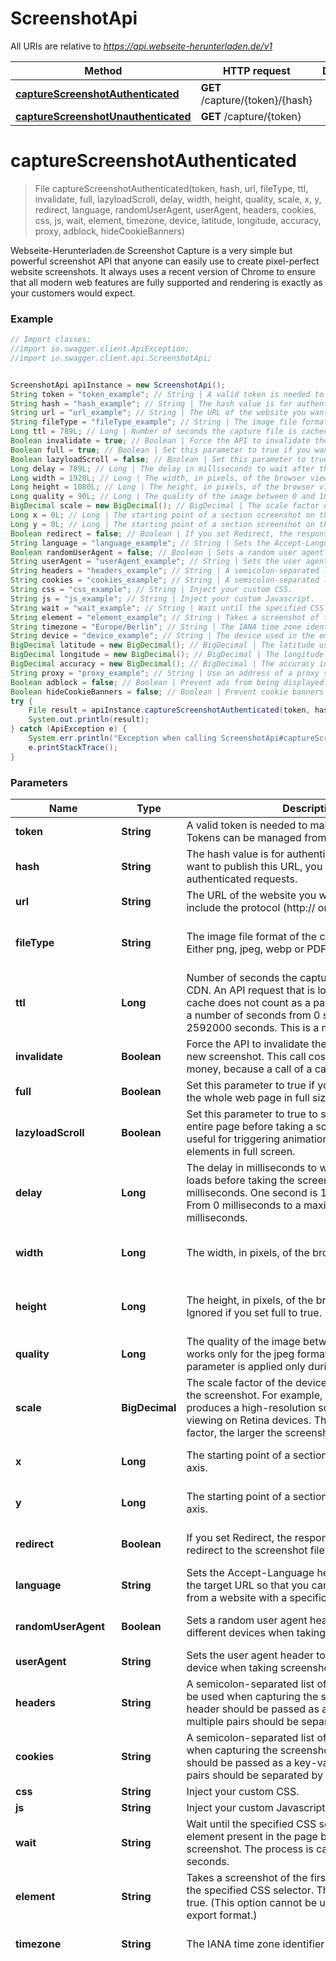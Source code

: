 # ScreenshotApi

All URIs are relative to *https://api.webseite-herunterladen.de/v1*

Method | HTTP request | Description
------------- | ------------- | -------------
[**captureScreenshotAuthenticated**](ScreenshotApi.md#captureScreenshotAuthenticated) | **GET** /capture/{token}/{hash} | 
[**captureScreenshotUnauthenticated**](ScreenshotApi.md#captureScreenshotUnauthenticated) | **GET** /capture/{token} | 

<a name="captureScreenshotAuthenticated"></a>
# **captureScreenshotAuthenticated**
> File captureScreenshotAuthenticated(token, hash, url, fileType, ttl, invalidate, full, lazyloadScroll, delay, width, height, quality, scale, x, y, redirect, language, randomUserAgent, userAgent, headers, cookies, css, js, wait, element, timezone, device, latitude, longitude, accuracy, proxy, adblock, hideCookieBanners)



Webseite-Herunterladen.de Screenshot Capture is a very simple but powerful screenshot API that anyone can easily use to create pixel-perfect website screenshots. It always uses a recent version of Chrome to ensure that all modern web features are fully supported and rendering is exactly as your customers would expect.

### Example
```java
// Import classes:
//import io.swagger.client.ApiException;
//import io.swagger.client.api.ScreenshotApi;


ScreenshotApi apiInstance = new ScreenshotApi();
String token = "token_example"; // String | A valid token is needed to make paid API calls. Tokens can be managed from your account.
String hash = "hash_example"; // String | The hash value is for authenticated requests. If you want to publish this URL, you should use the authenticated requests.
String url = "url_example"; // String | The URL of the website you want to capture. Please include the protocol (http:// or https://).
String fileType = "fileType_example"; // String | The image file format of the captured screenshot. Either png, jpeg, webp or PDF with 72 dpi.
Long ttl = 789L; // Long | Number of seconds the capture file is cached by our CDN. An API request that is loaded through the cache does not count as a paid request. You can set a number of seconds from 0 seconds up to 2592000 seconds. This is a maximum of 30 days.
Boolean invalidate = true; // Boolean | Force the API to invalidate the cache and capture a new screenshot. This call costs you additional money, because a call of a cache hit is not charged.
Boolean full = true; // Boolean | Set this parameter to true if you want to screenshot the whole web page in full size.
Boolean lazyloadScroll = false; // Boolean | Set this parameter to true to scroll down through the entire page before taking a screenshot. This is useful for triggering animations or lazy load elements in full screen.
Long delay = 789L; // Long | The delay in milliseconds to wait after the page loads before taking the screenshot. This is in milliseconds. One second is 1000 milliseconds. From 0 milliseconds to a maximum of 10,000 milliseconds.
Long width = 1920L; // Long | The width, in pixels, of the browser viewport to use.
Long height = 1080L; // Long | The height, in pixels, of the browser viewport to use. Ignored if you set full to true.
Long quality = 90L; // Long | The quality of the image between 0 and 100. This works only for the jpeg format, for PNG images the parameter is applied only during compression.
BigDecimal scale = new BigDecimal(); // BigDecimal | The scale factor of the device to use when taking the screenshot. For example, a scale factor of 2 produces a high-resolution screenshot suitable for viewing on Retina devices. The larger the scale factor, the larger the screenshot produced.
Long x = 0L; // Long | The starting point of a section screenshot on the X axis.
Long y = 0L; // Long | The starting point of a section screenshot on the Y axis.
Boolean redirect = false; // Boolean | If you set Redirect, the response will be a 302 redirect to the screenshot file in our CDN.
String language = "language_example"; // String | Sets the Accept-Language header on requests to the target URL so that you can take screenshots from a website with a specific language.
Boolean randomUserAgent = false; // Boolean | Sets a random user agent header to emulate a different devices when taking screenshots.
String userAgent = "userAgent_example"; // String | Sets the user agent header to emulate a specific device when taking screenshots.
String headers = "headers_example"; // String | A semicolon-separated list of header parameters to be used when capturing the screenshot. Each header should be passed as a key-value pair and multiple pairs should be separated by a semicolon.
String cookies = "cookies_example"; // String | A semicolon-separated list of cookies to be used when capturing the screenshot. Each cookies should be passed as a key-value pair and multiple pairs should be separated by a semicolon.
String css = "css_example"; // String | Inject your custom CSS.
String js = "js_example"; // String | Inject your custom Javascript.
String wait = "wait_example"; // String | Wait until the specified CSS selector matches an element present in the page before taking a screenshot. The process is canceled after 60 seconds.
String element = "element_example"; // String | Takes a screenshot of the first element matched by the specified CSS selector. This is ignored if full is true. (This option cannot be used with the PDF export format.)
String timezone = "Europe/Berlin"; // String | The IANA time zone identifier used for this capture.
String device = "device_example"; // String | The device used in the emulation.
BigDecimal latitude = new BigDecimal(); // BigDecimal | The latitude used in the emulation of the geo-location.
BigDecimal longitude = new BigDecimal(); // BigDecimal | The longitude used in the emulation of the geo-location.
BigDecimal accuracy = new BigDecimal(); // BigDecimal | The accuracy in meters used in the emulation of the geo-location.
String proxy = "proxy_example"; // String | Use an address of a proxy server through which the screenshot should be taken. The proxy address should be formatted as http://username:password@proxyserver.com:31280
Boolean adblock = false; // Boolean | Prevent ads from being displayed. Block requests from popular ad networks and hide frequent ads.
Boolean hideCookieBanners = false; // Boolean | Prevent cookie banners and pop-ups from being displayed. The best possible result is tried.
try {
    File result = apiInstance.captureScreenshotAuthenticated(token, hash, url, fileType, ttl, invalidate, full, lazyloadScroll, delay, width, height, quality, scale, x, y, redirect, language, randomUserAgent, userAgent, headers, cookies, css, js, wait, element, timezone, device, latitude, longitude, accuracy, proxy, adblock, hideCookieBanners);
    System.out.println(result);
} catch (ApiException e) {
    System.err.println("Exception when calling ScreenshotApi#captureScreenshotAuthenticated");
    e.printStackTrace();
}
```

### Parameters

Name | Type | Description  | Notes
------------- | ------------- | ------------- | -------------
 **token** | **String**| A valid token is needed to make paid API calls. Tokens can be managed from your account. |
 **hash** | **String**| The hash value is for authenticated requests. If you want to publish this URL, you should use the authenticated requests. |
 **url** | **String**| The URL of the website you want to capture. Please include the protocol (http:// or https://). |
 **fileType** | **String**| The image file format of the captured screenshot. Either png, jpeg, webp or PDF with 72 dpi. | [optional] [enum: png, pdf, jpeg, webp]
 **ttl** | **Long**| Number of seconds the capture file is cached by our CDN. An API request that is loaded through the cache does not count as a paid request. You can set a number of seconds from 0 seconds up to 2592000 seconds. This is a maximum of 30 days. | [optional] [enum: ]
 **invalidate** | **Boolean**| Force the API to invalidate the cache and capture a new screenshot. This call costs you additional money, because a call of a cache hit is not charged. | [optional]
 **full** | **Boolean**| Set this parameter to true if you want to screenshot the whole web page in full size. | [optional]
 **lazyloadScroll** | **Boolean**| Set this parameter to true to scroll down through the entire page before taking a screenshot. This is useful for triggering animations or lazy load elements in full screen. | [optional] [default to false]
 **delay** | **Long**| The delay in milliseconds to wait after the page loads before taking the screenshot. This is in milliseconds. One second is 1000 milliseconds. From 0 milliseconds to a maximum of 10,000 milliseconds. | [optional] [enum: ]
 **width** | **Long**| The width, in pixels, of the browser viewport to use. | [optional] [default to 1920] [enum: ]
 **height** | **Long**| The height, in pixels, of the browser viewport to use. Ignored if you set full to true. | [optional] [default to 1080] [enum: ]
 **quality** | **Long**| The quality of the image between 0 and 100. This works only for the jpeg format, for PNG images the parameter is applied only during compression. | [optional] [default to 90] [enum: ]
 **scale** | **BigDecimal**| The scale factor of the device to use when taking the screenshot. For example, a scale factor of 2 produces a high-resolution screenshot suitable for viewing on Retina devices. The larger the scale factor, the larger the screenshot produced. | [optional] [default to 1.0]
 **x** | **Long**| The starting point of a section screenshot on the X axis. | [optional] [default to 0] [enum: ]
 **y** | **Long**| The starting point of a section screenshot on the Y axis. | [optional] [default to 0] [enum: ]
 **redirect** | **Boolean**| If you set Redirect, the response will be a 302 redirect to the screenshot file in our CDN. | [optional] [default to false]
 **language** | **String**| Sets the Accept-Language header on requests to the target URL so that you can take screenshots from a website with a specific language. | [optional]
 **randomUserAgent** | **Boolean**| Sets a random user agent header to emulate a different devices when taking screenshots. | [optional] [default to false]
 **userAgent** | **String**| Sets the user agent header to emulate a specific device when taking screenshots. | [optional]
 **headers** | **String**| A semicolon-separated list of header parameters to be used when capturing the screenshot. Each header should be passed as a key-value pair and multiple pairs should be separated by a semicolon. | [optional]
 **cookies** | **String**| A semicolon-separated list of cookies to be used when capturing the screenshot. Each cookies should be passed as a key-value pair and multiple pairs should be separated by a semicolon. | [optional]
 **css** | **String**| Inject your custom CSS. | [optional]
 **js** | **String**| Inject your custom Javascript. | [optional]
 **wait** | **String**| Wait until the specified CSS selector matches an element present in the page before taking a screenshot. The process is canceled after 60 seconds. | [optional]
 **element** | **String**| Takes a screenshot of the first element matched by the specified CSS selector. This is ignored if full is true. (This option cannot be used with the PDF export format.) | [optional]
 **timezone** | **String**| The IANA time zone identifier used for this capture. | [optional] [default to Europe/Berlin]
 **device** | **String**| The device used in the emulation. | [optional] [enum: Blackberry PlayBook, Blackberry PlayBook landscape, BlackBerry Z30, BlackBerry Z30 landscape, Galaxy Note 3, Galaxy Note 3 landscape, Galaxy Note II, Galaxy Note II landscape, Galaxy S III, Galaxy S III landscape, Galaxy S5, Galaxy S5 landscape, iPad, iPad landscape, iPad Mini, iPad Mini landscape, iPad Pro, iPad Pro landscape, iPhone 4, iPhone 4 landscape, iPhone 5, iPhone 5 landscape, iPhone 6, iPhone 6 landscape, iPhone 6 Plus, iPhone 6 Plus landscape, iPhone 7, iPhone 7 landscape, iPhone 7 Plus, iPhone 7 Plus landscape, iPhone 8, iPhone 8 landscape, iPhone 8 Plus, iPhone 8 Plus landscape, iPhone SE, iPhone SE landscape, iPhone X, iPhone X landscape, iPhone XR, iPhone XR landscape, iPhone 11, iPhone 11 landscape, iPhone 11 Pro, iPhone 11 Pro landscape, iPhone 11 Pro Max, iPhone 11 Pro Max landscape, JioPhone 2, JioPhone 2 landscape, Kindle Fire HDX, Kindle Fire HDX landscape, LG Optimus L70, LG Optimus L70 landscape, Microsoft Lumia 550, Microsoft Lumia 950, Microsoft Lumia 950 landscape, Nexus 10, Nexus 10 landscape, Nexus 4, Nexus 4 landscape, Nexus 5, Nexus 5 landscape, Nexus 5X, Nexus 5X landscape, Nexus 6, Nexus 6 landscape, Nexus 6P, Nexus 6P landscape, Nexus 7, Nexus 7 landscape, Nokia Lumia 520, Nokia Lumia 520 landscape, Nokia N9, Nokia N9 landscape, Pixel 2, Pixel 2 landscape, Pixel 2 XL, Pixel 2 XL landscape]
 **latitude** | **BigDecimal**| The latitude used in the emulation of the geo-location. | [optional] [default to 0.0]
 **longitude** | **BigDecimal**| The longitude used in the emulation of the geo-location. | [optional] [default to 0.0]
 **accuracy** | **BigDecimal**| The accuracy in meters used in the emulation of the geo-location. | [optional] [default to 2.0]
 **proxy** | **String**| Use an address of a proxy server through which the screenshot should be taken. The proxy address should be formatted as http://username:password@proxyserver.com:31280 | [optional]
 **adblock** | **Boolean**| Prevent ads from being displayed. Block requests from popular ad networks and hide frequent ads. | [optional] [default to false]
 **hideCookieBanners** | **Boolean**| Prevent cookie banners and pop-ups from being displayed. The best possible result is tried. | [optional] [default to false]

### Return type

[**File**](File.md)

### Authorization

No authorization required

### HTTP request headers

 - **Content-Type**: Not defined
 - **Accept**: application/json, application/pdf, image/jpeg, image/png, image/webp

<a name="captureScreenshotUnauthenticated"></a>
# **captureScreenshotUnauthenticated**
> File captureScreenshotUnauthenticated(token, url, fileType, ttl, invalidate, full, lazyloadScroll, delay, width, height, quality, scale, x, y, redirect, language, randomUserAgent, userAgent, headers, cookies, css, js, wait, element, timezone, device, latitude, longitude, accuracy, proxy, adblock, hideCookieBanners)



Webseite-Herunterladen.de Screenshot Capture is a very simple but powerful screenshot API that anyone can easily use to create pixel-perfect website screenshots. It always uses a recent version of Chrome to ensure that all modern web features are fully supported and rendering is exactly as your customers would expect.

### Example
```java
// Import classes:
//import io.swagger.client.ApiException;
//import io.swagger.client.api.ScreenshotApi;


ScreenshotApi apiInstance = new ScreenshotApi();
String token = "token_example"; // String | A valid token is needed to make paid API calls. Tokens can be managed from your account.
String url = "url_example"; // String | The URL of the website you want to capture. Please include the protocol (http:// or https://).
String fileType = "fileType_example"; // String | The image file format of the captured screenshot. Either png, jpeg, webp or PDF with 72 dpi.
Long ttl = 789L; // Long | Number of seconds the capture file is cached by our CDN. An API request that is loaded through the cache does not count as a paid request. You can set a number of seconds from 0 seconds up to 2592000 seconds. This is a maximum of 30 days.
Boolean invalidate = true; // Boolean | Force the API to invalidate the cache and capture a new screenshot. This call costs you additional money, because a call of a cache hit is not charged.
Boolean full = true; // Boolean | Set this parameter to true if you want to screenshot the whole web page in full size.
Boolean lazyloadScroll = false; // Boolean | Set this parameter to true to scroll down through the entire page before taking a screenshot. This is useful for triggering animations or lazy load elements in full screen.
Long delay = 789L; // Long | The delay in milliseconds to wait after the page loads before taking the screenshot. This is in milliseconds. One second is 1000 milliseconds. From 0 milliseconds to a maximum of 10,000 milliseconds.
Long width = 1920L; // Long | The width, in pixels, of the browser viewport to use.
Long height = 1080L; // Long | The height, in pixels, of the browser viewport to use. Ignored if you set full to true.
Long quality = 90L; // Long | The quality of the image between 0 and 100. This works only for the jpeg format, for PNG images the parameter is applied only during compression.
BigDecimal scale = new BigDecimal(); // BigDecimal | The scale factor of the device to use when taking the screenshot. For example, a scale factor of 2 produces a high-resolution screenshot suitable for viewing on Retina devices. The larger the scale factor, the larger the screenshot produced.
Long x = 0L; // Long | The starting point of a section screenshot on the X axis.
Long y = 0L; // Long | The starting point of a section screenshot on the Y axis.
Boolean redirect = false; // Boolean | If you set Redirect, the response will be a 302 redirect to the screenshot file in our CDN.
String language = "language_example"; // String | Sets the Accept-Language header on requests to the target URL so that you can take screenshots from a website with a specific language.
Boolean randomUserAgent = false; // Boolean | Sets a random user agent header to emulate a different devices when taking screenshots.
String userAgent = "userAgent_example"; // String | Sets the user agent header to emulate a specific device when taking screenshots.
String headers = "headers_example"; // String | A semicolon-separated list of header parameters to be used when capturing the screenshot. Each header should be passed as a key-value pair and multiple pairs should be separated by a semicolon.
String cookies = "cookies_example"; // String | A semicolon-separated list of cookies to be used when capturing the screenshot. Each cookies should be passed as a key-value pair and multiple pairs should be separated by a semicolon.
String css = "css_example"; // String | Inject your custom CSS.
String js = "js_example"; // String | Inject your custom Javascript.
String wait = "wait_example"; // String | Wait until the specified CSS selector matches an element present in the page before taking a screenshot. The process is canceled after 60 seconds.
String element = "element_example"; // String | Takes a screenshot of the first element matched by the specified CSS selector. This is ignored if full is true. (This option cannot be used with the PDF export format.)
String timezone = "Europe/Berlin"; // String | The IANA time zone identifier used for this capture.
String device = "device_example"; // String | The device used in the emulation.
BigDecimal latitude = new BigDecimal(); // BigDecimal | The latitude used in the emulation of the geo-location.
BigDecimal longitude = new BigDecimal(); // BigDecimal | The longitude used in the emulation of the geo-location.
BigDecimal accuracy = new BigDecimal(); // BigDecimal | The accuracy in meters used in the emulation of the geo-location.
String proxy = "proxy_example"; // String | Use an address of a proxy server through which the screenshot should be taken. The proxy address should be formatted as http://username:password@proxyserver.com:31280
Boolean adblock = false; // Boolean | Prevent ads from being displayed. Block requests from popular ad networks and hide frequent ads.
Boolean hideCookieBanners = false; // Boolean | Prevent cookie banners and pop-ups from being displayed. The best possible result is tried.
try {
    File result = apiInstance.captureScreenshotUnauthenticated(token, url, fileType, ttl, invalidate, full, lazyloadScroll, delay, width, height, quality, scale, x, y, redirect, language, randomUserAgent, userAgent, headers, cookies, css, js, wait, element, timezone, device, latitude, longitude, accuracy, proxy, adblock, hideCookieBanners);
    System.out.println(result);
} catch (ApiException e) {
    System.err.println("Exception when calling ScreenshotApi#captureScreenshotUnauthenticated");
    e.printStackTrace();
}
```

### Parameters

Name | Type | Description  | Notes
------------- | ------------- | ------------- | -------------
 **token** | **String**| A valid token is needed to make paid API calls. Tokens can be managed from your account. |
 **url** | **String**| The URL of the website you want to capture. Please include the protocol (http:// or https://). |
 **fileType** | **String**| The image file format of the captured screenshot. Either png, jpeg, webp or PDF with 72 dpi. | [optional] [enum: png, pdf, jpeg, webp]
 **ttl** | **Long**| Number of seconds the capture file is cached by our CDN. An API request that is loaded through the cache does not count as a paid request. You can set a number of seconds from 0 seconds up to 2592000 seconds. This is a maximum of 30 days. | [optional] [enum: ]
 **invalidate** | **Boolean**| Force the API to invalidate the cache and capture a new screenshot. This call costs you additional money, because a call of a cache hit is not charged. | [optional]
 **full** | **Boolean**| Set this parameter to true if you want to screenshot the whole web page in full size. | [optional]
 **lazyloadScroll** | **Boolean**| Set this parameter to true to scroll down through the entire page before taking a screenshot. This is useful for triggering animations or lazy load elements in full screen. | [optional] [default to false]
 **delay** | **Long**| The delay in milliseconds to wait after the page loads before taking the screenshot. This is in milliseconds. One second is 1000 milliseconds. From 0 milliseconds to a maximum of 10,000 milliseconds. | [optional] [enum: ]
 **width** | **Long**| The width, in pixels, of the browser viewport to use. | [optional] [default to 1920] [enum: ]
 **height** | **Long**| The height, in pixels, of the browser viewport to use. Ignored if you set full to true. | [optional] [default to 1080] [enum: ]
 **quality** | **Long**| The quality of the image between 0 and 100. This works only for the jpeg format, for PNG images the parameter is applied only during compression. | [optional] [default to 90] [enum: ]
 **scale** | **BigDecimal**| The scale factor of the device to use when taking the screenshot. For example, a scale factor of 2 produces a high-resolution screenshot suitable for viewing on Retina devices. The larger the scale factor, the larger the screenshot produced. | [optional] [default to 1.0]
 **x** | **Long**| The starting point of a section screenshot on the X axis. | [optional] [default to 0] [enum: ]
 **y** | **Long**| The starting point of a section screenshot on the Y axis. | [optional] [default to 0] [enum: ]
 **redirect** | **Boolean**| If you set Redirect, the response will be a 302 redirect to the screenshot file in our CDN. | [optional] [default to false]
 **language** | **String**| Sets the Accept-Language header on requests to the target URL so that you can take screenshots from a website with a specific language. | [optional]
 **randomUserAgent** | **Boolean**| Sets a random user agent header to emulate a different devices when taking screenshots. | [optional] [default to false]
 **userAgent** | **String**| Sets the user agent header to emulate a specific device when taking screenshots. | [optional]
 **headers** | **String**| A semicolon-separated list of header parameters to be used when capturing the screenshot. Each header should be passed as a key-value pair and multiple pairs should be separated by a semicolon. | [optional]
 **cookies** | **String**| A semicolon-separated list of cookies to be used when capturing the screenshot. Each cookies should be passed as a key-value pair and multiple pairs should be separated by a semicolon. | [optional]
 **css** | **String**| Inject your custom CSS. | [optional]
 **js** | **String**| Inject your custom Javascript. | [optional]
 **wait** | **String**| Wait until the specified CSS selector matches an element present in the page before taking a screenshot. The process is canceled after 60 seconds. | [optional]
 **element** | **String**| Takes a screenshot of the first element matched by the specified CSS selector. This is ignored if full is true. (This option cannot be used with the PDF export format.) | [optional]
 **timezone** | **String**| The IANA time zone identifier used for this capture. | [optional] [default to Europe/Berlin]
 **device** | **String**| The device used in the emulation. | [optional] [enum: Blackberry PlayBook, Blackberry PlayBook landscape, BlackBerry Z30, BlackBerry Z30 landscape, Galaxy Note 3, Galaxy Note 3 landscape, Galaxy Note II, Galaxy Note II landscape, Galaxy S III, Galaxy S III landscape, Galaxy S5, Galaxy S5 landscape, iPad, iPad landscape, iPad Mini, iPad Mini landscape, iPad Pro, iPad Pro landscape, iPhone 4, iPhone 4 landscape, iPhone 5, iPhone 5 landscape, iPhone 6, iPhone 6 landscape, iPhone 6 Plus, iPhone 6 Plus landscape, iPhone 7, iPhone 7 landscape, iPhone 7 Plus, iPhone 7 Plus landscape, iPhone 8, iPhone 8 landscape, iPhone 8 Plus, iPhone 8 Plus landscape, iPhone SE, iPhone SE landscape, iPhone X, iPhone X landscape, iPhone XR, iPhone XR landscape, iPhone 11, iPhone 11 landscape, iPhone 11 Pro, iPhone 11 Pro landscape, iPhone 11 Pro Max, iPhone 11 Pro Max landscape, JioPhone 2, JioPhone 2 landscape, Kindle Fire HDX, Kindle Fire HDX landscape, LG Optimus L70, LG Optimus L70 landscape, Microsoft Lumia 550, Microsoft Lumia 950, Microsoft Lumia 950 landscape, Nexus 10, Nexus 10 landscape, Nexus 4, Nexus 4 landscape, Nexus 5, Nexus 5 landscape, Nexus 5X, Nexus 5X landscape, Nexus 6, Nexus 6 landscape, Nexus 6P, Nexus 6P landscape, Nexus 7, Nexus 7 landscape, Nokia Lumia 520, Nokia Lumia 520 landscape, Nokia N9, Nokia N9 landscape, Pixel 2, Pixel 2 landscape, Pixel 2 XL, Pixel 2 XL landscape]
 **latitude** | **BigDecimal**| The latitude used in the emulation of the geo-location. | [optional] [default to 0.0]
 **longitude** | **BigDecimal**| The longitude used in the emulation of the geo-location. | [optional] [default to 0.0]
 **accuracy** | **BigDecimal**| The accuracy in meters used in the emulation of the geo-location. | [optional] [default to 2.0]
 **proxy** | **String**| Use an address of a proxy server through which the screenshot should be taken. The proxy address should be formatted as http://username:password@proxyserver.com:31280 | [optional]
 **adblock** | **Boolean**| Prevent ads from being displayed. Block requests from popular ad networks and hide frequent ads. | [optional] [default to false]
 **hideCookieBanners** | **Boolean**| Prevent cookie banners and pop-ups from being displayed. The best possible result is tried. | [optional] [default to false]

### Return type

[**File**](File.md)

### Authorization

No authorization required

### HTTP request headers

 - **Content-Type**: Not defined
 - **Accept**: application/json, application/pdf, image/jpeg, image/png, image/webp

